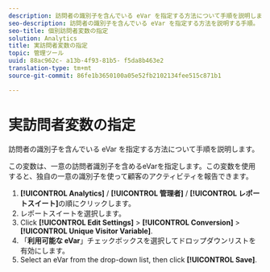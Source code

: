 ```yaml
---
description: 訪問者の識別子を含んでいる eVar を指定する方法について手順を説明します。
seo-description: 訪問者の識別子を含んでいる eVar を指定する方法を説明する手順。
seo-title: 個別訪問者変数の指定
solution: Analytics
title: 実訪問者変数の指定
topic: 管理ツール
uuid: 88ac962c- a13b-4f93-81b5- f5da8b463e2
translation-type: tm+mt
source-git-commit: 86fe1b3650100a05e52fb2102134fee515c871b1

---
```



# 実訪問者変数の指定

訪問者の識別子を含んでいる eVar を指定する方法について手順を説明します。

この変数は、一意の訪問者識別子を含めるeVarを指定します。この変数を使用すると、独自の一意の識別子を使って顧客のアクティビティを報告できます。

1. **[!UICONTROL Analytics]** / **[!UICONTROL 管理者]** / **[!UICONTROL レポートスイート]**&#x200B;の順にクリックします。
1. レポートスイートを選択します。
1. Click **[!UICONTROL Edit Settings]** &gt; **[!UICONTROL Conversion]** &gt; **[!UICONTROL Unique Visitor Variable]**.
1.  「**利用可能な eVar**」チェックボックスを選択してドロップダウンリストを有効にします。
1. Select an eVar from the drop-down list, then click **[!UICONTROL Save]**.
